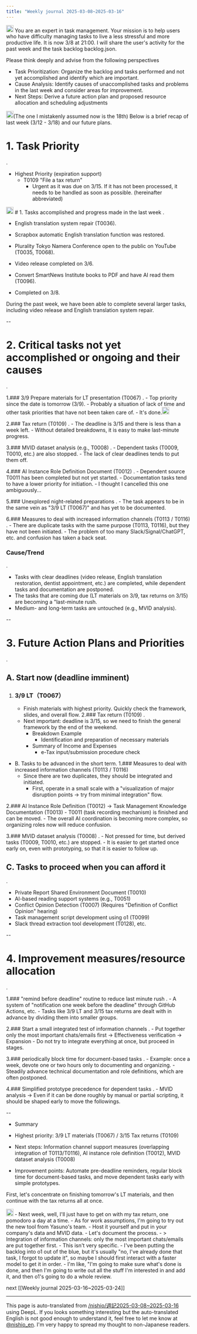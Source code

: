 ```yaml
---
title: "Weekly journal 2025-03-08~2025-03-16"
---
```



<img src='https://scrapbox.io/api/pages/nishio-en/nishio/icon' alt='nishio.icon' height="19.5"/>
You are an expert in task management. Your mission is to help users who have difficulty managing tasks to live a less stressful and more productive life.
It is now 3/8 at 21:00. I will share the user's activity for the past week and the task backlog backlog.json.

Please think deeply and advise from the following perspectives
- Task Prioritization: Organize the backlog and tasks performed and not yet accomplished and identify which are important.
- Cause Analysis: Identify causes of unaccomplished tasks and problems in the last week and consider areas for improvement.
- Next Steps: Derive a future action plan and proposed resource allocation and scheduling adjustments

<img src='https://scrapbox.io/api/pages/nishio-en/o1 Pro/icon' alt='o1 Pro.icon' height="19.5"/>(The one I mistakenly assumed now is the 18th)
Below is a brief recap of last week (3/12 - 3/18) and our future plans.

# 1. Task Priority
.

- Highest Priority (expiration support)
    - T0109 "File a tax return"
        - Urgent as it was due on 3/15. If it has not been processed, it needs to be handled as soon as possible.
(hereinafter abbreviated)


<img src='https://scrapbox.io/api/pages/nishio-en/o1 Pro/icon' alt='o1 Pro.icon' height="19.5"/>
# 1. Tasks accomplished and progress made in the last week
.

- English translation system repair (T0036).
- Scrapbox automatic English translation function was restored.

- Plurality Tokyo Namera Conference open to the public on YouTube (T0035, T0068).
- Video release completed on 3/6.

- Convert SmartNews Institute books to PDF and have AI read them (T0096).
- Completed on 3/8.

During the past week, we have been able to complete several larger tasks, including video release and English translation system repair.

--

# 2. Critical tasks not yet accomplished or ongoing and their causes
.

1.### 3/9 Prepare materials for LT presentation (T0067)
.
    - Top priority since the date is tomorrow (3/9).
        - Probably a situation of lack of time and other task priorities that have not been taken care of.
    - It's done.<img src='https://scrapbox.io/api/pages/nishio-en/nishio/icon' alt='nishio.icon' height="19.5"/>

2.### Tax return (T0109)
.
    - The deadline is 3/15 and there is less than a week left.
        - Without detailed breakdowns, it is easy to make last-minute progress.

3.### MVID dataset analysis (e.g., T0008)
.
    - Dependent tasks (T0009, T0010, etc.) are also stopped.
        - The lack of clear deadlines tends to put them off.

4.### AI Instance Role Definition Document (T0012)
.
    - Dependent source T0011 has been completed but not yet started.
        - Documentation tasks tend to have a lower priority for initiation.
    - I thought I cancelled this one ambiguously...

5.### Unexplored night-related preparations
.
    - The task appears to be in the same vein as "3/9 LT (T0067)" and has yet to be documented.

6.### Measures to deal with increased information channels (T0113 / T0116)
.
    - There are duplicate tasks with the same purpose (T0113, T0116), but they have not been initiated.
        - The problem of too many Slack/Signal/ChatGPT, etc. and confusion has taken a back seat.

### Cause/Trend
.
- Tasks with clear deadlines (video release, English translation restoration, dentist appointment, etc.) are completed, while dependent tasks and documentation are postponed.
- The tasks that are coming due (LT materials on 3/9, tax returns on 3/15) are becoming a "last-minute rush.
- Medium- and long-term tasks are untouched (e.g., MVID analysis).

--

# 3. Future Action Plans and Priorities
.

## A. Start now (deadline imminent)
1. ### 3/9 LT（T0067）
    - Finish materials with highest priority. Quickly check the framework, slides, and overall flow.
2.### Tax return (T0109)
.
    - Next important: deadline is 3/15, so we need to finish the general framework by the end of the weekend.
        - Breakdown Example
            - Identification and preparation of necessary materials
        - Summary of Income and Expenses
            - e-Tax input/submission procedure check

- B. Tasks to be advanced in the short term.
1.### Measures to deal with increased information channels (T0113 / T0116)
    - Since there are two duplicates, they should be integrated and initiated.
        - First, operate in a small scale with a "visualization of major disruption points -> try from minimal integration" flow.

2.### AI Instance Role Definition (T0012) → Task Management Knowledge Documentation (T0013)
    - T0011 (task recording mechanism) is finished and can be moved.
        - The overall AI coordination is becoming more complex, so organizing roles now will reduce confusion.

3.### MVID dataset analysis (T0008)
.
    - Not pressed for time, but derived tasks (T0009, T0010, etc.) are stopped.
        - It is easier to get started once early on, even with prototyping, so that it is easier to follow up.

## C. Tasks to proceed when you can afford it
.
- Private Report Shared Environment Document (T0010)
- AI-based reading support systems (e.g., T0051)
- Conflict Opinion Detection (T0007) (Requires "Definition of Conflict Opinion" hearing)
- Task management script development using o1 (T0099)
- Slack thread extraction tool development (T0128), etc.

--

# 4. Improvement measures/resource allocation
.

1.### "remind before deadline" routine to reduce last minute rush
.
    - A system of "notification one week before the deadline" through GitHub Actions, etc.
        - Tasks like 3/9 LT and 3/15 tax returns are dealt with in advance by dividing them into smaller groups.

2.### Start a small integrated test of information channels
.
    - Put together only the most important chats/emails first → Effectiveness verification → Expansion
        - Do not try to integrate everything at once, but proceed in stages.

3.### periodically block time for document-based tasks
.
    - Example: once a week, devote one or two hours only to documenting and organizing.
        - Steadily advance technical documentation and role definitions, which are often postponed.

4.### Simplified prototype precedence for dependent tasks
.
    - MVID analysis → Even if it can be done roughly by manual or partial scripting, it should be shaped early to move the followings.

--

- Summary

- Highest priority: 3/9 LT materials (T0067) / 3/15 Tax returns (T0109)
- Next steps: Information channel support measures (overlapping integration of T0113/T0116), AI instance role definition (T0012), MVID dataset analysis (T0008)
- Improvement points: Automate pre-deadline reminders, regular block time for document-based tasks, and move dependent tasks early with simple prototypes.

First, let's concentrate on finishing tomorrow's LT materials, and then continue with the tax returns all at once.

<img src='https://scrapbox.io/api/pages/nishio-en/nishio/icon' alt='nishio.icon' height="19.5"/>
- Next week, well, I'll just have to get on with my tax return, one pomodoro a day at a time.
- As for work assumptions, I'm going to try out the new tool from Yasuno's team.
    - Host it yourself and put in your company's data and MVID data.
    - Let's document the process.
- > Integration of information channels: only the most important chats/emails are put together first.
    - This isn't very specific.
- I've been putting the backlog into o1 out of the blue, but it's usually "no, I've already done that task, I forgot to update it", so maybe I should first interact with a faster model to get it in order.
    - I'm like, "I'm going to make sure what's done is done, and then I'm going to write out all the stuff I'm interested in and add it, and then o1's going to do a whole review.

next  [[Weekly journal 2025-03-16~2025-03-24]]

---
This page is auto-translated from [/nishio/週記2025-03-08~2025-03-16](https://scrapbox.io/nishio/週記2025-03-08~2025-03-16) using DeepL. If you looks something interesting but the auto-translated English is not good enough to understand it, feel free to let me know at [@nishio_en](https://twitter.com/nishio_en). I'm very happy to spread my thought to non-Japanese readers.